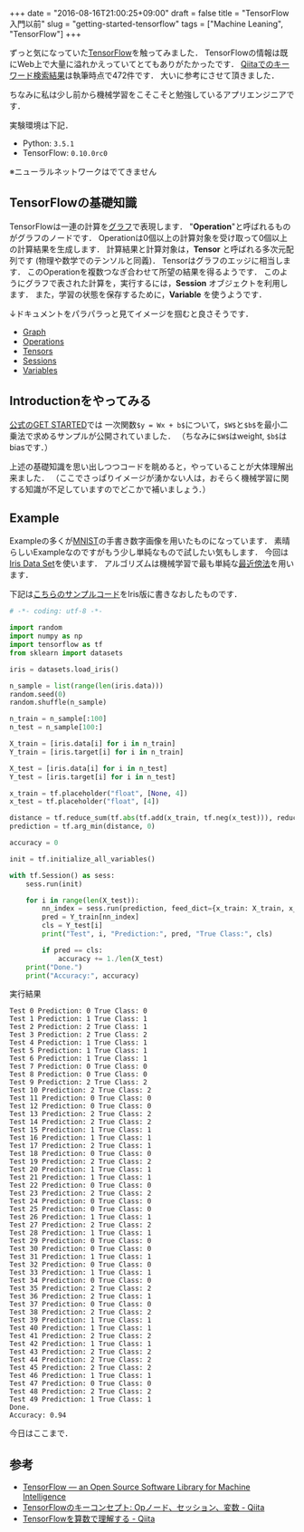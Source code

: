 +++
date = "2016-08-16T21:00:25+09:00"
draft = false
title = "TensorFlow入門以前"
slug = "getting-started-tensorflow"
tags = ["Machine Leaning", "TensorFlow"]
+++

ずっと気になっていた[TensorFlow](https://www.tensorflow.org/)を触ってみました．
TensorFlowの情報は既にWeb上で大量に溢れかえっていてとてもありがたかったです．
[Qiitaでのキーワード検索結果](http://qiita.com/search?q=tensorflow)は執筆時点で472件です．
大いに参考にさせて頂きました．

ちなみに私は少し前から機械学習をこそこそと勉強しているアプリエンジニアです．

実験環境は下記．

- Python: `3.5.1`
- TensorFlow: `0.10.0rc0`

※ニューラルネットワークはでてきません

## TensorFlowの基礎知識

TensorFlowは一連の計算を[グラフ](https://en.wikipedia.org/wiki/Graph_(discrete_mathematics))で表現します．
"**Operation**"と呼ばれるものがグラフのノードです．
Operationは0個以上の計算対象を受け取って0個以上の計算結果を生成します．
計算結果と計算対象は，**Tensor** と呼ばれる多次元配列です (物理や数学でのテンソルと同義)．
Tensorはグラフのエッジに相当します．
このOperationを複数つなぎ合わせて所望の結果を得るようです．
このようにグラフで表された計算を，実行するには，**Session** オブジェクトを利用します．
また，学習の状態を保存するために，**Variable** を使うようです．

↓ドキュメントをパラパラっと見てイメージを掴むと良さそうです．

- [Graph](https://www.tensorflow.org/versions/r0.10/api_docs/python/framework.html#Graph)
- [Operations](https://www.tensorflow.org/versions/r0.10/api_docs/python/framework.html#Operation)
- [Tensors](https://www.tensorflow.org/versions/r0.10/api_docs/python/framework.html#Tensor)
- [Sessions](https://www.tensorflow.org/versions/r0.10/api_docs/python/client.html#Session)
- [Variables](https://www.tensorflow.org/versions/r0.10/api_docs/python/state_ops.html)

## Introductionをやってみる

[公式のGET STARTED](https://www.tensorflow.org/versions/r0.10/get_started/index.html)では
一次関数`$y = Wx + b$`について，`$W$`と`$b$`を最小二乗法で求めるサンプルが公開されていました．
（ちなみに`$W$`はweight, `$b$`はbiasです．）

上述の基礎知識を思い出しつつコードを眺めると，やっていることが大体理解出来ました．
（ここでさっぱりイメージが湧かない人は，おそらく機械学習に関する知識が不足していますのでどこかで補いましょう．）

## Example

Exampleの多くが[MNIST](http://yann.lecun.com/exdb/mnist/)の手書き数字画像を用いたものになっています．
素晴らしいExampleなのですがもう少し単純なもので試したい気もします．
今回は[Iris Data Set](https://archive.ics.uci.edu/ml/datasets/Iris)を使います．
アルゴリズムは機械学習で最も単純な[最近傍法](https://ja.wikipedia.org/wiki/K%E8%BF%91%E5%82%8D%E6%B3%95)を用います．

下記は[こちらのサンプルコード](https://github.com/aymericdamien/TensorFlow-Examples/blob/master/notebooks/2_BasicModels/nearest_neighbor.ipynb)をIris版に書きなおしたものです．

```python
# -*- coding: utf-8 -*-

import random
import numpy as np
import tensorflow as tf
from sklearn import datasets

iris = datasets.load_iris()

n_sample = list(range(len(iris.data)))
random.seed(0)
random.shuffle(n_sample)

n_train = n_sample[:100]
n_test = n_sample[100:]

X_train = [iris.data[i] for i in n_train]
Y_train = [iris.target[i] for i in n_train]

X_test = [iris.data[i] for i in n_test]
Y_test = [iris.target[i] for i in n_test]

x_train = tf.placeholder("float", [None, 4])
x_test = tf.placeholder("float", [4])

distance = tf.reduce_sum(tf.abs(tf.add(x_train, tf.neg(x_test))), reduction_indices=1)
prediction = tf.arg_min(distance, 0)

accuracy = 0

init = tf.initialize_all_variables()

with tf.Session() as sess:
    sess.run(init)

    for i in range(len(X_test)):
        nn_index = sess.run(prediction, feed_dict={x_train: X_train, x_test: X_test[i]})
        pred = Y_train[nn_index]
        cls = Y_test[i]
        print("Test", i, "Prediction:", pred, "True Class:", cls)

        if pred == cls:
            accuracy += 1./len(X_test)
    print("Done.")
    print("Accuracy:", accuracy)
```

実行結果
```
Test 0 Prediction: 0 True Class: 0
Test 1 Prediction: 1 True Class: 1
Test 2 Prediction: 2 True Class: 1
Test 3 Prediction: 2 True Class: 2
Test 4 Prediction: 1 True Class: 1
Test 5 Prediction: 1 True Class: 1
Test 6 Prediction: 1 True Class: 1
Test 7 Prediction: 0 True Class: 0
Test 8 Prediction: 0 True Class: 0
Test 9 Prediction: 2 True Class: 2
Test 10 Prediction: 2 True Class: 2
Test 11 Prediction: 0 True Class: 0
Test 12 Prediction: 0 True Class: 0
Test 13 Prediction: 2 True Class: 2
Test 14 Prediction: 2 True Class: 2
Test 15 Prediction: 1 True Class: 1
Test 16 Prediction: 1 True Class: 1
Test 17 Prediction: 2 True Class: 1
Test 18 Prediction: 0 True Class: 0
Test 19 Prediction: 2 True Class: 2
Test 20 Prediction: 1 True Class: 1
Test 21 Prediction: 1 True Class: 1
Test 22 Prediction: 0 True Class: 0
Test 23 Prediction: 2 True Class: 2
Test 24 Prediction: 0 True Class: 0
Test 25 Prediction: 0 True Class: 0
Test 26 Prediction: 1 True Class: 1
Test 27 Prediction: 2 True Class: 2
Test 28 Prediction: 1 True Class: 1
Test 29 Prediction: 0 True Class: 0
Test 30 Prediction: 0 True Class: 0
Test 31 Prediction: 1 True Class: 1
Test 32 Prediction: 0 True Class: 0
Test 33 Prediction: 1 True Class: 1
Test 34 Prediction: 0 True Class: 0
Test 35 Prediction: 2 True Class: 2
Test 36 Prediction: 2 True Class: 1
Test 37 Prediction: 0 True Class: 0
Test 38 Prediction: 2 True Class: 2
Test 39 Prediction: 1 True Class: 1
Test 40 Prediction: 1 True Class: 1
Test 41 Prediction: 2 True Class: 2
Test 42 Prediction: 1 True Class: 1
Test 43 Prediction: 2 True Class: 2
Test 44 Prediction: 2 True Class: 2
Test 45 Prediction: 2 True Class: 2
Test 46 Prediction: 1 True Class: 1
Test 47 Prediction: 0 True Class: 0
Test 48 Prediction: 2 True Class: 2
Test 49 Prediction: 1 True Class: 1
Done.
Accuracy: 0.94
```

今日はここまで．

## 参考
- [TensorFlow — an Open Source Software Library for Machine Intelligence](https://www.tensorflow.org/)
- [TensorFlowのキーコンセプト: Opノード、セッション、変数 - Qiita](http://qiita.com/yanosen_jp/items/70e6d6afc36e1c0a3ef3)
- [TensorFlowを算数で理解する - Qiita](http://qiita.com/icoxfog417/items/fb5c24e35a849f8e2c5d)
